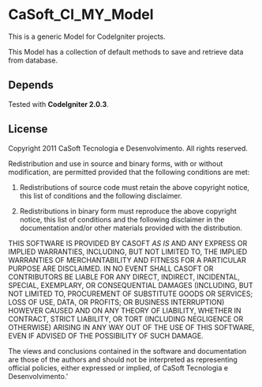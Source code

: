 CaSoft\_CI\_MY\_Model
=====================

This is a generic Model for CodeIgniter projects.

This Model has a collection of default methods to save and retrieve data from database.

Depends
-------

Tested with **CodeIgniter 2.0.3**.

License
-------

Copyright 2011 CaSoft Tecnologia e Desenvolvimento. All rights reserved.

Redistribution and use in source and binary forms, with or without modification, are
permitted provided that the following conditions are met:

  1. Redistributions of source code must retain the above copyright notice, this list of
     conditions and the following disclaimer.

  2. Redistributions in binary form must reproduce the above copyright notice, this list
     of conditions and the following disclaimer in the documentation and/or other materials
     provided with the distribution.

THIS SOFTWARE IS PROVIDED BY CASOFT _AS IS_ AND ANY EXPRESS OR IMPLIED
WARRANTIES, INCLUDING, BUT NOT LIMITED TO, THE IMPLIED WARRANTIES OF MERCHANTABILITY AND
FITNESS FOR A PARTICULAR PURPOSE ARE DISCLAIMED. IN NO EVENT SHALL CASOFT OR
CONTRIBUTORS BE LIABLE FOR ANY DIRECT, INDIRECT, INCIDENTAL, SPECIAL, EXEMPLARY, OR
CONSEQUENTIAL DAMAGES (INCLUDING, BUT NOT LIMITED TO, PROCUREMENT OF SUBSTITUTE GOODS OR
SERVICES; LOSS OF USE, DATA, OR PROFITS; OR BUSINESS INTERRUPTION) HOWEVER CAUSED AND ON
ANY THEORY OF LIABILITY, WHETHER IN CONTRACT, STRICT LIABILITY, OR TORT (INCLUDING
NEGLIGENCE OR OTHERWISE) ARISING IN ANY WAY OUT OF THE USE OF THIS SOFTWARE, EVEN IF
ADVISED OF THE POSSIBILITY OF SUCH DAMAGE.

The views and conclusions contained in the software and documentation are those of the
authors and should not be interpreted as representing official policies, either expressed
or implied, of CaSoft Tecnologia e Desenvolvimento.'
